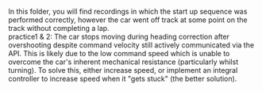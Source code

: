 In this folder, you will find recordings in which the start up sequence was performed correctly, however the car went off track at some point on the track without completing a lap.\
practice1 & 2: The car stops moving during heading correction after overshooting despite command velocity still actively communicated via the API. This is likely due to the low command speed which is unable to overcome the car's inherent mechanical resistance (particularly whilst turning). To solve this, either increase speed, or implement an integral controller to increase speed when it "gets stuck" (the better solution).
